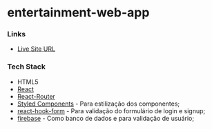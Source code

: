 # entertainment-web-app

### Links

- [Live Site URL](https://entertainment-web-app-portf.netlify.app)

### Tech Stack

- HTML5
- [React](https://reactjs.org/)
- [React-Router](https://reactjs.org/)
- [Styled Components](https://styled-components.com/) - Para estilização dos componentes;
- [react-hook-form](https://react-hook-form.com/) - Para validação do formulário de login e signup;
- [firebase](https://firebase.google.com/) - Como banco de dados e para validação de usuário;
